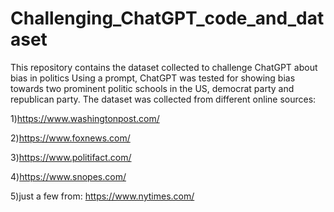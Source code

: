 # Challenging_ChatGPT_code_and_dataset
This repository contains the dataset collected to challenge ChatGPT about bias in politics
Using a prompt, ChatGPT was tested for showing bias towards two prominent politic schools in the US, democrat party and republican party.
The dataset was collected from different online sources:

1)https://www.washingtonpost.com/

2)https://www.foxnews.com/

3)https://www.politifact.com/

4)https://www.snopes.com/

5)just a few from: https://www.nytimes.com/
